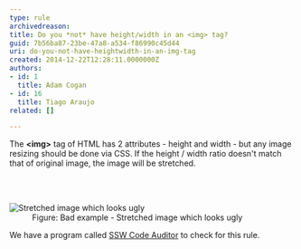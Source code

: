 ```yaml
---
type: rule
archivedreason: 
title: Do you *not* have height/width in an <img> tag?
guid: 7b56ba87-23be-47a8-a534-f86990c45d44
uri: do-you-not-have-heightwidth-in-an-img-tag
created: 2014-12-22T12:28:11.0000000Z
authors:
- id: 1
  title: Adam Cogan
- id: 16
  title: Tiago Araujo
related: []

---
```



<p>The 
   <b>&lt;img&gt;</b> tag of HTML has 2 attributes - height and width -&#160;but any image resizing should&#160;​be done via CSS.&#160;If the height / width ratio doesn't match that of original image, the image will be stretched.</p>
<br><excerpt class='endintro'></excerpt><br>
<dl class="badImage"><dt>
      <img src="/WebSites/RulesToBetterWebsitesLayout/PublishingImages/streched-image.jpg" alt="Stretched image which looks ugly" /> 
   </dt><dd> Figure&#58; Bad example - Stretched image which looks ugly</dd></dl><p class="ssw15-rteElement-YellowBorderBox"> We have a program called 
   <a href="http&#58;//www.ssw.com.au/ssw/CodeAuditor/Rules.aspx#IMGWidth">SSW Code Auditor</a> to check for this rule. </p>


